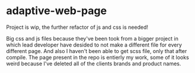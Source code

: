 # adaptive-web-page

Project is wip, the further refactor of js and css is needed!

Big css and js files because they've been took from a bigger project in which lead developer have desided to not make a different file for every different page. And also I haven't been able to get scss file, only that after compile.
The page present in the repo is entierly my work, some of it looks weird because I've deleted all of the clients brands and product names.
